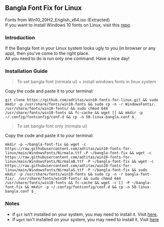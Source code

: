 ## Bangla Font Fix for Linux
Fonts from Win10_20H2_English_x64.iso (Extracted)<br>
If you want to install Windows 10 fonts on Linux, visit this [repo](https://github.com/adtitas/win10-fonts-for-linux).

### Introduction
If the Bangla font in your Linux system looks ugly to you (in browser or any app), then you've come to the right place.<br>
All you need to do is run only one command. Have a nice day!

### Installation Guide

> To set bangla font (nirmala  ui) + install windows fonts in linux system<br>

Copy the code and paste it to your terminal:
```console
git clone https://github.com/adtitas/win10-fonts-for-linux.git && sudo mkdir -p /usr/share/fonts/win10-fonts && sudo cp -n -r WindowsFonts/. /usr/share/fonts/win10-fonts/ && sudo chmod 644 /usr/share/fonts/win10-fonts && fc-cache && wget [] && mkdir -p ~/.config/fontconfig/conf.d && cp -n 50-linux-bangla.conf $_
```

> To set bangla font only (nirmala  ui)<br>

Copy the code and paste it to your terminal:
```console
mkdir -p ~/bangla-font-fix && wget -c https://raw.githubusercontent.com/adtitas/win10-fonts-for-linux/main/WindowsFonts/Nirmala.ttf -P ~/bangla-font-fix && wget -c https://raw.githubusercontent.com/adtitas/win10-fonts-for-linux/main/WindowsFonts/NirmalaB.ttf -P ~/bangla-font-fix && wget -c https://raw.githubusercontent.com/adtitas/win10-fonts-for-linux/main/WindowsFonts/NirmalaS.ttf -P ~/bangla-font-fix && sudo mkdir -p /usr/share/fonts/win10-fonts && sudo cp -n -r bangla-font-fix/. /usr/share/fonts/win10-fonts/ && sudo chmod 644 /usr/share/fonts/win10-fonts && fc-cache && wget -c [] -P ~/bangla-font-fix && mkdir -p ~/.config/fontconfig/conf.d && cp -n 50-linux-bangla.conf $_
```
### Notes
* If `git` isn't installed on your system, you may need to install it. Visit [here](https://git-scm.com/download/linux).
* If `wget` isn't installed on your system, you may need to install it. Visit [here](https://www.tecmint.com/install-wget-in-linux)


